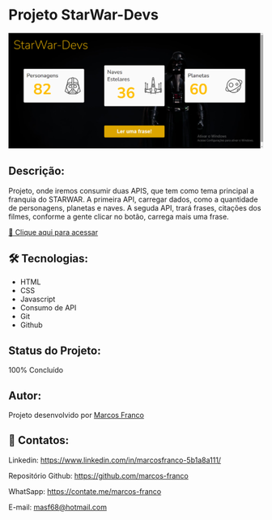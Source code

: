 #   Projeto StarWar-Devs

![preview](./preview.png)

## Descrição:
Projeto, onde iremos consumir duas APIS, que tem como tema principal a franquia do STARWAR.
A primeira API, carregar dados, como a quantidade de personagens, planetas e naves.
A seguda API, trará frases, citações dos filmes, conforme a gente clicar no botão, carrega mais uma frase.


[🔗 Clique aqui para acessar](https://marcos-franco.github.io/StarWar-Devs/)


## 🛠 Tecnologias:
- HTML
- CSS
- Javascript
- Consumo de API
- Git
- Github

## Status do Projeto:
100% Concluído

## Autor:
Projeto desenvolvido por [Marcos Franco](https://www.linkedin.com/in/marcosfranco-5b1a8a111/)

## 💛 Contatos:

Linkedin: https://www.linkedin.com/in/marcosfranco-5b1a8a111/

Repositório Github: https://github.com/marcos-franco

WhatSapp: https://contate.me/marcos-franco

E-mail: masf68@hotmail.com
